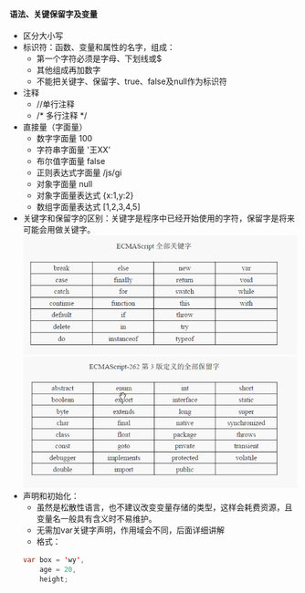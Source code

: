 #### 语法、关键保留字及变量
- 区分大小写
- 标识符：函数、变量和属性的名字，组成：
   - 第一个字符必须是字母、下划线或$
   - 其他组成再加数字
   - 不能把关键字、保留字、true、false及null作为标识符
- 注释
   - //单行注释
   - /* 多行注释 */
- 直接量（字面量）
   - 数字字面量   100
   - 字符串字面量    '王XX'
   - 布尔值字面量    false
   - 正则表达式字面量   /js/gi
   - 对象字面量     null
   - 对象字面量表达式   {x:1,y:2}
   - 数组字面量表达式  [1,2,3,4,5]
- 关键字和保留字的区别：关键字是程序中已经开始使用的字符，保留字是将来可能会用做关键字。
![](image/关键字.png)
![](image/保留字.png)
- 声明和初始化：
   - 虽然是松散性语言，也不建议改变变量存储的类型，这样会耗费资源，且变量名一般具有含义时不易维护。
   - 无需加var关键字声明，作用域会不同，后面详细讲解
   - 格式：
   ```java
   var box = 'wy',
       age = 20,
       height;
   ```
   

